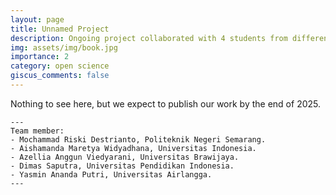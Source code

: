 ```yaml
---
layout: page
title: Unnamed Project
description: Ongoing project collaborated with 4 students from different universities and a librarian.
img: assets/img/book.jpg
importance: 2
category: open science
giscus_comments: false
---
```


Nothing to see here, but we expect to publish our work by the end of 2025.

    ---
    Team member:
    - Mochammad Riski Destrianto, Politeknik Negeri Semarang.
    - Aishamanda Maretya Widyadhana, Universitas Indonesia.
    - Azellia Anggun Viedyarani, Universitas Brawijaya.
    - Dimas Saputra, Universitas Pendidikan Indonesia.
    - Yasmin Ananda Putri, Universitas Airlangga.
    ---

